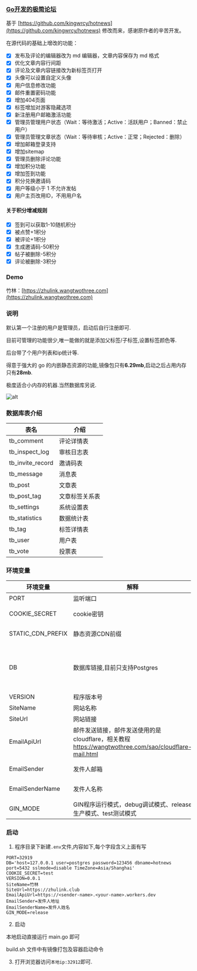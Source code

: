 ### [Go开发的极简论坛](https://github.com/TwoThreeWang/go_simple_forum)

基于 [https://github.com/kingwrcy/hotnews](https://github.com/kingwrcy/hotnews) 修改而来，感谢原作者的辛苦开发。

在源代码的基础上增改的功能：

- [x] 发布及评论的编辑器改为 md 编辑器，文章内容保存为 md 格式
- [x] 优化文章内容行间距
- [x] 评论及文章内容链接改为新标签页打开
- [x] 头像可以设置自定义头像
- [x] 用户信息修改功能
- [x] 邮件重置密码功能
- [x] 增加404页面
- [x] 标签增加对游客隐藏选项
- [x] 新注册用户邮箱激活功能
- [x] 管理员管理用户状态（Wait：等待激活；Active：活跃用户；Banned：禁止用户）
- [x] 管理员管理文章状态（Wait：等待审核；Active：正常；Rejected：删除）
- [x] 增加邮箱登录支持
- [x] 增加sitemap
- [x] 管理员删除评论功能
- [x] 增加积分功能
- [x] 增加签到功能
- [x] 积分兑换邀请码
- [x] 用户等级小于 1 不允许发帖
- [x] 用户主页改用ID，不用用户名

#### 关于积分增减规则

- [x] 签到可以获取1-10随机积分
- [x] 被点赞+1积分
- [x] 被评论+1积分
- [x] 生成邀请码-50积分
- [x] 帖子被删除-5积分
- [x] 评论被删除-3积分

### Demo

竹林：[https://zhulink.wangtwothree.com](https://zhulink.wangtwothree.com)

### 说明

默认第一个注册的用户是管理员，启动后自行注册即可.

目前可管理的功能很少,唯一能做的就是添加父标签/子标签,设置标签颜色等.

后台带了个用户列表和ip统计等.

得意于强大的 go 的内嵌静态资源的功能,镜像包只有**6.29mb**,启动之后占用内存只有**28mb**.

极度适合小内存的机器.当然数据库另说.

![alt](https://openai-75050.gzc.vod.tencent-cloud.com/openaiassets_5ba4ebcbd2030fee5ac43c38e41a0f41_2579861720144999302.png 'title')

### 数据库表介绍

| 表名                |  介绍     |
|-------------------|---------|
| tb_comment        | 评论详情表   |
| tb_inspect_log    | 审核日志表   |
| tb_invite_record  | 邀请码表    |
| tb_message        | 消息表     |
| tb_post           | 文章表     |
| tb_post_tag       | 文章标签关系表 |
| tb_settings       | 系统设置表   |
| tb_statistics     | 数据统计表   |
| tb_tag            | 标签详情表   |
| tb_user           | 用户表     |
| tb_vote           | 投票表     |

### 环境变量

| 环境变量              | 解释                                                                               | 示例                                                                                                             |
|-------------------|----------------------------------------------------------------------------------|----------------------------------------------------------------------------------------------------------------|
| PORT              | 监听端口                                                                             | 选填,默认32919                                                                                                     |
| COOKIE_SECRET     | cookie密钥                                                                         | 必填,如:UbnpjqcvDJ8mDCB                                                                                           |
| STATIC_CDN_PREFIX | 静态资源CDN前缀                                                                        | 选填,默认取使用本地静态文件                                                                                                 |
| DB                | 数据库链接,目前只支持Postgres                                                              | 必填,'host=localhost user=username password=password dbname=hn port=5432 sslmode=disable TimeZone=Asia/Shanghai' |
| VERSION           | 程序版本号                                                                            | 必填, 0.0.1                                                                                                      |
| SiteName          | 网站名称                                                                             | 必填, 竹林                                                                                                         |
| SiteUrl           | 网站链接                                                                             | 必填, https://zhulink.club                                                                                       |
| EmailApiUrl       | 邮件发送链接，邮件发送使用的是cloudflare，相关教程 https://wangtwothree.com/sao/cloudflare-mail.html | 必填（不填影响邮件发送功能，其他功能正常）, https://<sender-name>.<your-name>.workers.dev                                           |
| EmailSender       | 发件人邮箱                                                                            | 必填（不填影响邮件发送功能，其他功能正常）, 竹林                                                                                      |
| EmailSenderName   | 发件人名称                                                                            | 必填（不填影响邮件发送功能，其他功能正常）, 竹林                                                                                      |
| GIN_MODE          | GIN程序运行模式，debug调试模式、release生产模式、test测试模式                                         | 选填, release                                                                                                    |


### 启动

1. 程序目录下新建`.env`文件,内容如下,每个字段含义上面有写
```dotenv
PORT=32919
DB='host=127.0.0.1 user=postgres password=123456 dbname=hotnews port=5432 sslmode=disable TimeZone=Asia/Shanghai'
COOKIE_SECRET=test
VERSION=0.0.1
SiteName=竹林
SiteUrl=https://zhulink.club
EmailApiUrl=https://<sender-name>.<your-name>.workers.dev
EmailSender=发件人地址
EmailSenderName=发件人姓名
GIN_MODE=release
```

2. 启动

本地启动直接运行 main.go 即可

build.sh 文件中有镜像打包及容器启动命令

3. 打开浏览器访问`本地ip:32912`即可.